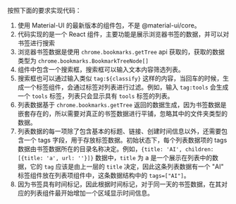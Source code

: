 按照下面的要求实现代码：

1. 使用 Material-UI 的最新版本的组件包，不是 @material-ui/core。
2. 代码实现的是一个 React 组件，主要功能是展示浏览器书签的数据，并可以对书签进行搜索
3. 浏览器书签数据是使用 `chrome.bookmarks.getTree` api 获取的，获取的数据类型为 `chrome.bookmarks.BookmarkTreeNode[]`
4. 组件中包含一个搜索框，搜索框可以输入文本内容筛选列表。
5. 搜索框也可以通过输入类似 `tag:${classify}` 这样的内容，当回车的时候，生成一个标签组件，会通过标签对列表进行过滤。例如，输入 `tag:tools` 会生成一个 `tools` 标签，列表只会显示具有 `tools` 标签的列表。
6. 列表数据基于 `chrome.bookmarks.getTree` 返回的数据生成，因为书签数据是嵌套存在的，所以需要对真正的书签数据进行平铺，忽略其中的文件夹类型的数据。
7. 列表数据的每一项除了包含基本的标题、链接、创建时间信息以外，还需要包含一个 tags 字段，用于存放标签数据。初始状态下，每个列表数据项的 tags 数据由书签数据所在的目录名称决定。例如，`{title: 'AI', children: [{title: 'a', url: ''}]}` 数据中，`title` 为 a 是一个展示在列表中的数据，它的 `tag` 应该是由上一层的 `title` 决定，因此这条列表数据有一个 "AI" 标签组件放在列表项组件中，这条数据结构中的 `tags=["AI"]`。
8. 因为书签具有时间标记，因此根据时间标记，对于同一天的书签数据，在其对应的列表组件最开始增加一个区域显示时间信息。